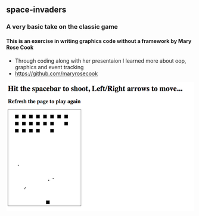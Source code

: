 ## space-invaders

### A very basic take on the classic game

#### This is an exercise in writing graphics code without a framework by Mary Rose Cook
* Through coding along with her presentaion I learned more about oop, graphics and event tracking
* https://github.com/maryrosecook

![screenshot of game](/images/actionshot.png?raw=true "screenshot of game")
